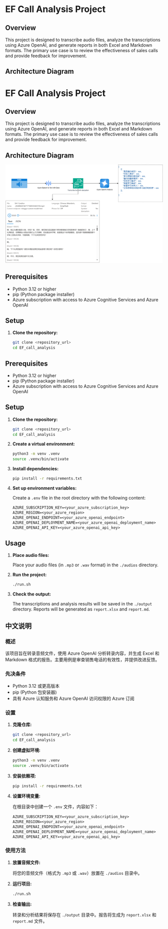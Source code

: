 # EF Call Analysis Project

## Overview

This project is designed to transcribe audio files, analyze the transcriptions using Azure OpenAI, and generate reports in both Excel and Markdown formats. The primary use case is to review the effectiveness of sales calls and provide feedback for improvement.

## Architecture Diagram
# EF Call Analysis Project

## Overview

This project is designed to transcribe audio files, analyze the transcriptions using Azure OpenAI, and generate reports in both Excel and Markdown formats. The primary use case is to review the effectiveness of sales calls and provide feedback for improvement.

## Architecture Diagram

![Architecture Diagram](architecture/calling_analyze.drawio.png)

## Prerequisites

- Python 3.12 or higher
- pip (Python package installer)
- Azure subscription with access to Azure Cognitive Services and Azure OpenAI

## Setup

1. **Clone the repository:**

    ```bash
    git clone <repository_url>
    cd EF_call_analysis


## Prerequisites

- Python 3.12 or higher
- pip (Python package installer)
- Azure subscription with access to Azure Cognitive Services and Azure OpenAI

## Setup

1. **Clone the repository:**

    ```bash
    git clone <repository_url>
    cd EF_call_analysis
    ```

2. **Create a virtual environment:**

    ```bash
    python3 -m venv .venv
    source .venv/bin/activate
    ```

3. **Install dependencies:**

    ```bash
    pip install -r requirements.txt
    ```

4. **Set up environment variables:**

    Create a `.env` file in the root directory with the following content:

    ```plaintext
    AZURE_SUBSCRIPTION_KEY=<your_azure_subscription_key>
    AZURE_REGION=<your_azure_region>
    AZURE_OPENAI_ENDPOINT=<your_azure_openai_endpoint>
    AZURE_OPENAI_DEPLOYMENT_NAME=<your_azure_openai_deployment_name>
    AZURE_OPENAI_API_KEY=<your_azure_openai_api_key>
    ```

## Usage

1. **Place audio files:**

    Place your audio files (in `.mp3` or `.wav` format) in the `./audios` directory.

2. **Run the project:**

    ```bash
    ./run.sh
    ```

3. **Check the output:**

    The transcriptions and analysis results will be saved in the `./output` directory. Reports will be generated as `report.xlsx` and `report.md`.

## 中文说明

### 概述

该项目旨在转录音频文件，使用 Azure OpenAI 分析转录内容，并生成 Excel 和 Markdown 格式的报告。主要用例是审查销售电话的有效性，并提供改进反馈。

### 先决条件

- Python 3.12 或更高版本
- pip (Python 包安装器)
- 具有 Azure 认知服务和 Azure OpenAI 访问权限的 Azure 订阅

### 设置

1. **克隆仓库:**

    ```bash
    git clone <repository_url>
    cd EF_call_analysis
    ```

2. **创建虚拟环境:**

    ```bash
    python3 -m venv .venv
    source .venv/bin/activate
    ```

3. **安装依赖项:**

    ```bash
    pip install -r requirements.txt
    ```

4. **设置环境变量:**

    在根目录中创建一个 `.env` 文件，内容如下：

    ```plaintext
    AZURE_SUBSCRIPTION_KEY=<your_azure_subscription_key>
    AZURE_REGION=<your_azure_region>
    AZURE_OPENAI_ENDPOINT=<your_azure_openai_endpoint>
    AZURE_OPENAI_DEPLOYMENT_NAME=<your_azure_openai_deployment_name>
    AZURE_OPENAI_API_KEY=<your_azure_openai_api_key>
    ```

### 使用方法

1. **放置音频文件:**

    将您的音频文件（格式为 `.mp3` 或 `.wav`）放置在 `./audios` 目录中。

2. **运行项目:**

    ```bash
    ./run.sh
    ```

3. **检查输出:**

    转录和分析结果将保存在 `./output` 目录中。报告将生成为 `report.xlsx` 和 `report.md` 文件。

